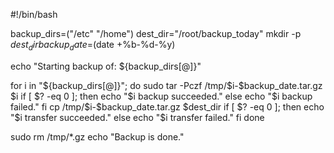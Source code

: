 #!/bin/bash

backup_dirs=("/etc" "/home")
dest_dir="/root/backup_today"
mkdir -p $dest_dir
backup_date=$(date +%b-%d-%y)

echo "Starting backup of: ${backup_dirs[@]}"

for i in "${backup_dirs[@]}"; do
sudo tar -Pczf /tmp/$i-$backup_date.tar.gz $i
if [ $? -eq 0 ]; then
echo "$i backup succeeded."
else
echo "$i backup failed."
fi
cp /tmp/$i-$backup_date.tar.gz $dest_dir
if [ $? -eq 0 ]; then
echo "$i transfer succeeded."
else
echo "$i transfer failed."
fi
done

sudo rm /tmp/*.gz
echo "Backup is done."